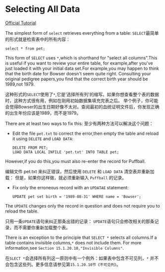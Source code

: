 # Selecting All Data

[Official Tutorial](https://dev.mysql.com/doc/refman/8.4/en/selecting-all.html)

The simplest form of `select` retrieves everything from a table:
`SELECT`最简单的形式就是检索表中的所有内容：

`select * from pet;`

This form of `SELECT` uses `*`,which is shorthand for "select all columns".This is useful if you want to review your entire table,
for example,after you've just loaded it with your initial data set.For example,you may happen to think that the birth date for Bowser doesn't seem quite right.
Consulting your original pedigree papers,you find that the correct birth year should be 1989,not 1979.

这种形式的`SELECT`使用了`*`,它是'选择所有列'的缩写。如果你想查看整个表的数据时，这种方式很有用，例如在刚用初始数据集填充完表之后。
举个例子，你可能会觉得Bowser的出生日期好像不太对。查阅最初的血统证明文件后，你发现正确的出生年份应该是1989，而不是1979。

There are at least two ways to fix this:
至少有两种方法可以解决这个问题：

- Edit the file `pet.txt` to correct the error,then empty the table and reload it using `DELETE` and `LOAD DATA`:

    ```
    DELETE FROM PET;
    LOAD DATA LOCAL INFILE 'pet.txt' INTO TABLE pet;
    ```
However,if you do this,you must also re-enter the record for Puffball.

编辑文件 pet.txt 来纠正错误，然后使用 `DELETE` 和 `LOAD DATA` 清空表并重新加载：
但是，如果你这样做，就必须重新输入 `Puffball` 的记录。

- Fix only the erroneous record with an `UPDATAE` statement:

    ```
    UPDATE pet set birth = '1989-08-31' WHERE name = 'Bowser';
    ```
The `UPDATE` changes only the record in question and does not require you to reload the table.

只用一条`UPDATE`语句来纠正那条出错的记录：
`UPDATE`语句只会修改相关的那条记录，而不需要你重新加载整个表。

There is an exception to the principle that `SELECT *` selects all columns.If a table contains invisible columns,`*` does not include them.
For more information,see `Section 15.1.20.10,"Invisible Columns"`.

在`SLECT *`会选择所有列这一原则中有一个例外：如果表中包含不可见列，`*` 并不会包含这些列。更多信息请参见第`15.1.20.10节《不可见列》`。
